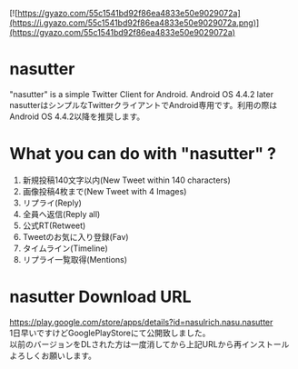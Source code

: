 [![https://gyazo.com/55c1541bd92f86ea4833e50e9029072a](https://i.gyazo.com/55c1541bd92f86ea4833e50e9029072a.png)](https://gyazo.com/55c1541bd92f86ea4833e50e9029072a)

# nasutter
"nasutter" is a simple Twitter Client for Android. Android OS 4.4.2 later<br>
nasutterはシンプルなTwitterクライアントでAndroid専用です。利用の際はAndroid OS 4.4.2以降を推奨します。

# What you can do with "nasutter" ?
1. 新規投稿140文字以内(New Tweet within 140 characters)
2. 画像投稿4枚まで(New Tweet with 4 Images)
3. リプライ(Reply)
4. 全員へ返信(Reply all)
5. 公式RT(Retweet)
6. Tweetのお気に入り登録(Fav)
7. タイムライン(Timeline)
8. リプライ一覧取得(Mentions)

# nasutter Download URL
https://play.google.com/store/apps/details?id=nasulrich.nasu.nasutter<br>
1日早いですけどGooglePlayStoreにて公開致しました。<br>
以前のバージョンをDLされた方は一度消してから上記URLから再インストールよろしくお願いします。



